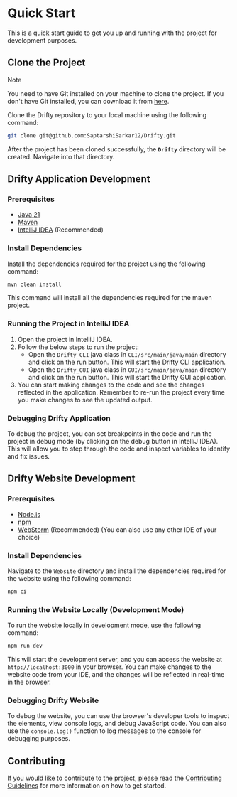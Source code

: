 # Quick Start

This is a quick start guide to get you up and running with the project for development purposes.

## Clone the Project

> [!NOTE]
> You need to have Git installed on your machine to clone the project. If you don't have Git installed, you can download it from [here](https://git-scm.com/downloads).

Clone the Drifty repository to your local machine using the following command:

```bash
git clone git@github.com:SaptarshiSarkar12/Drifty.git
```
After the project has been cloned successfully, the **`Drifty`** directory will be created. Navigate into that directory.

## Drifty Application Development

### Prerequisites

- [Java 21](https://www.oracle.com/java/technologies/downloads/#java21)
- [Maven](https://maven.apache.org/download.cgi)
- [IntelliJ IDEA](https://www.jetbrains.com/idea/) (Recommended)

### Install Dependencies

Install the dependencies required for the project using the following command:

```bash
mvn clean install
```
This command will install all the dependencies required for the maven project.

### Running the Project in IntelliJ IDEA

1. Open the project in IntelliJ IDEA.
2. Follow the below steps to run the project:
   - Open the `Drifty_CLI` java class in `CLI/src/main/java/main` directory and click on the run button. This will start the Drifty CLI application.
   - Open the `Drifty_GUI` java class in `GUI/src/main/java/main` directory and click on the run button. This will start the Drifty GUI application.
3. You can start making changes to the code and see the changes reflected in the application. Remember to re-run the project every time you make changes to see the updated output.

### Debugging Drifty Application

To debug the project, you can set breakpoints in the code and run the project in debug mode (by clicking on the debug button in IntelliJ IDEA). This will allow you to step through the code and inspect variables to identify and fix issues.

## Drifty Website Development

### Prerequisites

- [Node.js](https://nodejs.org/en/download/)
- [npm](https://www.npmjs.com/get-npm)
- [WebStorm](https://www.jetbrains.com/webstorm/) (Recommended) (You can also use any other IDE of your choice)

### Install Dependencies

Navigate to the `Website` directory and install the dependencies required for the website using the following command:

```bash
npm ci
```

### Running the Website Locally (Development Mode)

To run the website locally in development mode, use the following command:

```bash
npm run dev
```

This will start the development server, and you can access the website at `http://localhost:3000` in your browser.
You can make changes to the website code from your IDE, and the changes will be reflected in real-time in the browser.

### Debugging Drifty Website

To debug the website, you can use the browser's developer tools to inspect the elements, view console logs, and debug JavaScript code. You can also use the `console.log()` function to log messages to the console for debugging purposes.

## Contributing

If you would like to contribute to the project, please read the [Contributing Guidelines](../Contributing.md) for more information on how to get started.